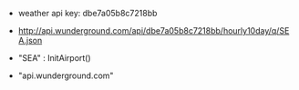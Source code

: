 * weather api key: dbe7a05b8c7218bb
* http://api.wunderground.com/api/dbe7a05b8c7218bb/hourly10day/q/SEA.json

* "SEA" : InitAirport()
* "api.wunderground.com"

